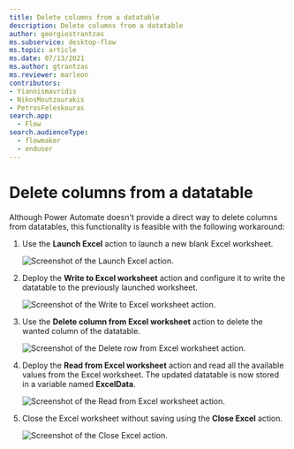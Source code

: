 ```yaml
---
title: Delete columns from a datatable
description: Delete columns from a datatable
author: georgiostrantzas
ms.subservice: desktop-flow
ms.topic: article
ms.date: 07/13/2021
ms.author: gtrantzas
ms.reviewer: marleon
contributors:
- Yiannismavridis
- NikosMoutzourakis
- PetrosFeleskouras
search.app: 
  - Flow
search.audienceType: 
  - flowmaker
  - enduser
---
```


# Delete columns from a datatable

Although Power Automate doesn't provide a direct way to delete columns from datatables, this functionality is feasible with the following workaround:

1. Use the **Launch Excel** action to launch a new blank Excel worksheet.

    ![Screenshot of the Launch Excel action.](media/delete-column-datatable/launch-excel-action.png)

1. Deploy the **Write to Excel worksheet** action and configure it to write the datatable to the previously launched worksheet.

    ![Screenshot of the Write to Excel worksheet action.](media/delete-column-datatable/write-excel-worksheet-action.png)

1. Use the **Delete column from Excel worksheet** action to delete the wanted column of the datatable.

    ![Screenshot of the Delete row from Excel worksheet action.](media/delete-column-datatable/delete-column-excel-worksheet-action.png)

1. Deploy the **Read from Excel worksheet** action and read all the available values from the Excel worksheet. The updated datatable is now stored in a variable named **ExcelData**.

    ![Screenshot of the Read from Excel worksheet action.](media/delete-column-datatable/read-excel-worksheet-action.png)

1. Close the Excel worksheet without saving using the **Close Excel** action.

    ![Screenshot of the Close Excel action.](media/delete-column-datatable/close-excel-action.png)